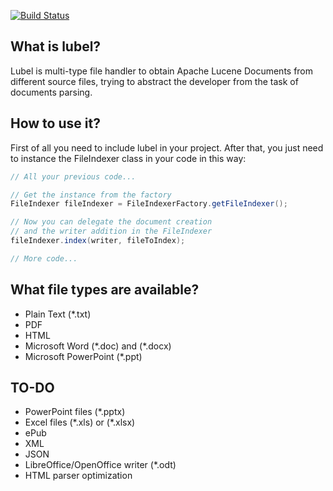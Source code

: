 [![Build Status](https://travis-ci.com/luislorenzom/lubel.svg?token=YocqqhpYyq52H3KH8Q6h&branch=master)](https://travis-ci.com/luislorenzom/lubel)

## What is lubel?
Lubel is multi-type file handler to obtain Apache Lucene Documents from different source files, trying to abstract the developer from the task of documents parsing.

## How to use it?
First of all you need to include lubel in your project. After that, you just need to instance the FileIndexer class in your code in this way:

```java
// All your previous code...

// Get the instance from the factory
FileIndexer fileIndexer = FileIndexerFactory.getFileIndexer();

// Now you can delegate the document creation 
// and the writer addition in the FileIndexer
fileIndexer.index(writer, fileToIndex);

// More code...
```

## What file types are available?
* Plain Text (*.txt)
* PDF
* HTML
* Microsoft Word (\*.doc) and (*.docx)
* Microsoft PowerPoint (\*.ppt)

## TO-DO
* PowerPoint files (*.pptx)
* Excel files (\*.xls) or (*.xlsx)
* ePub
* XML
* JSON
* LibreOffice/OpenOffice writer (*.odt)
* HTML parser optimization
